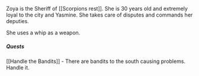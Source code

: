 Zoya is the Sheriff of [[Scorpions rest]]. She is 30 years old and extremely loyal to the city and Yasmine. She takes care of disputes and commands her deputies. 

She uses a whip as a weapon.
##### Quests
[[Handle the Bandits]] - There are bandits to the south causing problems. Handle it.